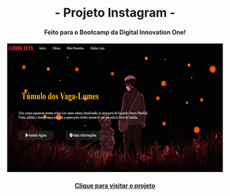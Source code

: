 
<h1 align="center">
<br>- Projeto Instagram -
</h1>

<h4 align="center">
  Feito para o Bootcamp da Digital Innovation One!
</h4>

<p align="center">
<img height="300em" alt="Projeto" src="img/Ghibliflix.png"/>
</p>
 
<h4 align="center"><a href="https://allysr.github.io/Instagram-DIO/">Clique para visitar o projeto</a></h4>

<h1>
